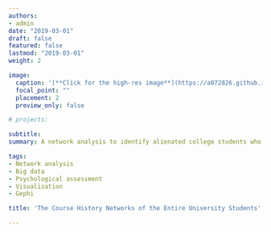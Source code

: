 ```yaml
---
authors:
- admin
date: "2019-03-01"
draft: false
featured: false
lastmod: "2019-03-01"
weight: 2

image:
  caption: '[**Click for the high-res image**](https://a072826.github.io/kibum_moon/network_analysis.png)'
  focal_point: ""
  placement: 2
  preview_only: false

# projects: 

subtitle: 
summary: A network analysis to identify alienated college students who are at higher risk for mental health problems 

tags:
- Network analysis
- Big data
- Psychological assessment
- Visualization
- Gephi

title: 'The Course History Networks of the Entire University Students'

---
```



